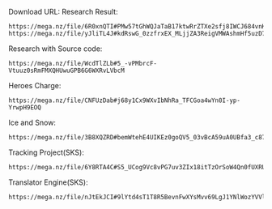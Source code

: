 Download URL:
Research Result:
```
https://mega.nz/file/6R0xnQTI#PMw57tGhWQJaTaB17ktwRrZTXe2sfj8IWCJ684vnKCE
https://mega.nz/file/yJliTL4J#kdRswG_0zzfrxEX_MLjjZA3ReigVMWAshmHf5uzD7kI
```

Research with Source code:
```
https://mega.nz/file/WcdTlZLb#5_-vPMbrcF-Vtuuz0sRmFMXQHUwuGPB6G6WXRvLVbcM
```

Heroes Charge:
```
https://mega.nz/file/CNFUzDab#j68y1Cx9WXvIbNhRa_TFCGoa4wYn0I-yp-YrwpH9EOQ
```

Ice and Snow:
```
https://mega.nz/file/3B8XQZRD#bemWtehE4UIKEz0goQV5_03vBcA59uA0UBfa3_c87Gw
```

Tracking Project(SKS):
```
https://mega.nz/file/6Y8RTA4C#S5_UCog9Vc8vPG7uv3ZIx18itTzOrSoW4Qn0fUXRUso
```

Translator Engine(SKS):
```
https://mega.nz/file/nJtEkJCI#9lYtd4sT1T8R5BevnFwXYsMvv69LgJ1YNlWozYVVlf8
```
